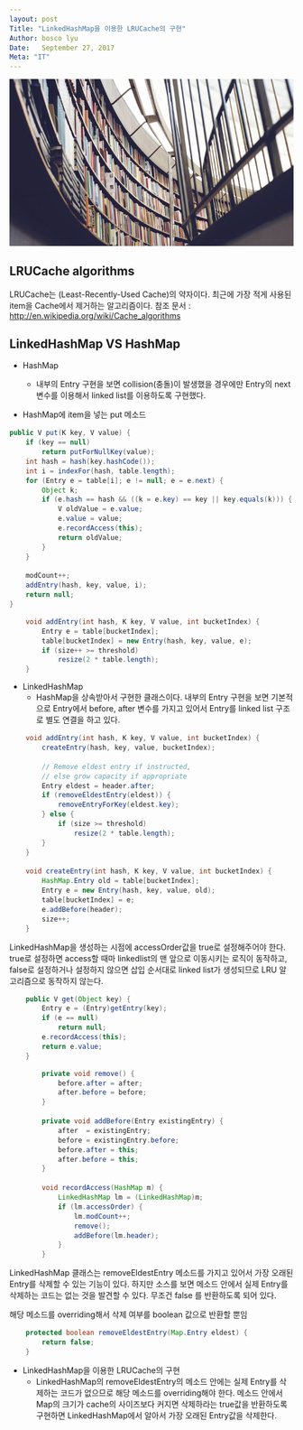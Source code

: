 ```yaml
---
layout: post
Title: "LinkedHashMap을 이용한 LRUCache의 구현"
Author: bosco lyu
Date:   September 27, 2017  
Meta: "IT"
---
```


<img src="/images/fulls/03.jpg" class="fit image">

## LRUCache algorithms
LRUCache는 (Least-Recently-Used Cache)의 약자이다. 최근에 가장 적게 사용된 item을 Cache에서 제거하는 알고리즘이다.
참조 문서 : http://en.wikipedia.org/wiki/Cache_algorithms

## LinkedHashMap VS HashMap

* HashMap
    * 내부의 Entry 구현을 보면 collision(충돌)이 발생했을 경우에만 Entry의 next 변수를 이용해서 linked list를 이용하도록 구현했다.

* HashMap에 item을 넣는 put 메소드

```java
public V put(K key, V value) {
    if (key == null)
        return putForNullKey(value);
    int hash = hash(key.hashCode());
    int i = indexFor(hash, table.length);
    for (Entry e = table[i]; e != null; e = e.next) {
        Object k;
        if (e.hash == hash && ((k = e.key) == key || key.equals(k))) {
            V oldValue = e.value;
            e.value = value;
            e.recordAccess(this);
            return oldValue;
        }
    }

    modCount++;
    addEntry(hash, key, value, i);
    return null;
}
```
  
```java
    void addEntry(int hash, K key, V value, int bucketIndex) {
        Entry e = table[bucketIndex];
        table[bucketIndex] = new Entry(hash, key, value, e);
        if (size++ >= threshold)
            resize(2 * table.length);
    }
```

* LinkedHashMap
    * HashMap을 상속받아서 구현한 클래스이다. 내부의 Entry 구현을 보면 기본적으로 Entry에서 before, after 변수를 가지고 있어서 Entry를 linked list 구조로 별도 연결을 하고 있다.


```java
    void addEntry(int hash, K key, V value, int bucketIndex) {
        createEntry(hash, key, value, bucketIndex);

        // Remove eldest entry if instructed, 
        // else grow capacity if appropriate
        Entry eldest = header.after;
        if (removeEldestEntry(eldest)) {
            removeEntryForKey(eldest.key);
        } else {
            if (size >= threshold)
                resize(2 * table.length);
        }
    }

    void createEntry(int hash, K key, V value, int bucketIndex) {
        HashMap.Entry old = table[bucketIndex];
        Entry e = new Entry(hash, key, value, old);
        table[bucketIndex] = e;
        e.addBefore(header);
        size++;
    }

```

LinkedHashMap을 생성하는 시점에 accessOrder값을 true로 설정해주어야 한다.
true로 설정하면 access할 때마 linkedlist의 맨 앞으로 이동시키는 로직이 동작하고, false로 설정하거나 설정하지 않으면 삽입 순서대로 linked list가 생성되므로 LRU 알고리즘으로 동작하지 않는다. 


   
```java
    public V get(Object key) {
        Entry e = (Entry)getEntry(key);
        if (e == null)
            return null;
        e.recordAccess(this);
        return e.value;
    }
```

```java
        private void remove() {
            before.after = after;
            after.before = before;
        }

        private void addBefore(Entry existingEntry) {
            after  = existingEntry;
            before = existingEntry.before;
            before.after = this;
            after.before = this;
        }

        void recordAccess(HashMap m) {
            LinkedHashMap lm = (LinkedHashMap)m;
            if (lm.accessOrder) {
                lm.modCount++;
                remove();
                addBefore(lm.header);
            }
        }
```

LinkedHashMap 클래스는 removeEldestEntry 메소드를 가지고 있어서 가장 오래된 Entry를 삭제할 수 있는 기능이 있다. 하지만 소스를 보면 메소드 안에서 실제 Entry를 삭제하는 코드는 없는 것을 발견할 수 있다.
무조건 false 를 반환하도록 되어 있다.

 해당 메소드를 overriding해서 삭제 여부를 boolean 값으로 반환할 뿐임

```java
    protected boolean removeEldestEntry(Map.Entry eldest) {
        return false;
    }
```

* LinkedHashMap을 이용한 LRUCache의 구현
    * LinkedHashMap의 removeEldestEntry의 메소드 안에는 실제 Entry를 삭제하는 코드가 없으므로 해당 메소드를 overriding해야 한다. 메소드 안에서 Map의 크기가 cache의 사이즈보다 커지면 삭제하라는 true값을 반환하도록 구현하면 LinkedHashMap에서 알아서 가장 오래된 Entry값을 삭제한다.
